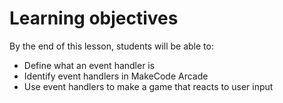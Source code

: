 # Learning objectives

By the end of this lesson, students will be able to:

- Define what an event handler is
- Identify event handlers in MakeCode Arcade
- Use event handlers to make a game that reacts to user input
